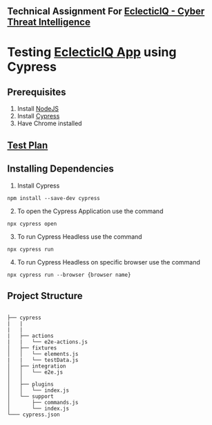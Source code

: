 ## __Technical Assignment For [EclecticIQ - Cyber Threat Intelligence](https://www.eclecticiq.com/)__

# Testing [EclecticIQ App](https://mystifying-beaver-ee03b5.netlify.app/ ) using Cypress



## __Prerequisites__
1. Install [NodeJS](https://nodejs.org)
2. Install [Cypress](https://docs.cypress.io/guides/getting-started/installing-cypress.html#Install-binary)
3. Have Chrome installed

## [Test Plan](testplan.txt)

## __Installing Dependencies__
1. Install Cypress
````
npm install --save-dev cypress
````
2. To open the Cypress Application use the command
````
npx cypress open
````

3. To run Cypress Headless use the command
````
npx cypress run
````

4. To run Cypress Headless on specific browser use the command
````
npx cypress run --browser {browser name}
````

## Project Structure
````

├── cypress
|   |
|   |
|   ├── actions
|   |   └── e2e-actions.js
│   ├── fixtures
│   │   └── elements.js
|   |   └── testData.js
│   ├── integration
│   │   └── e2e.js
│   │      
│   ├── plugins
│   │   └── index.js
│   └── support
│       ├── commands.js
│       └── index.js
└─── cypress.json

````
